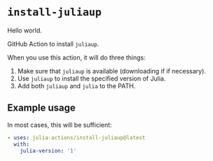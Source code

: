 # `install-juliaup`

Hello world.

GitHub Action to install `juliaup`.

When you use this action, it will do three things:

1. Make sure that `juliaup` is available (downloading if if necessary).
2. Use `juliaup` to install the specified version of Julia.
3. Add both `juliaup` and `julia` to the PATH.

## Example usage

In most cases, this will be sufficient:

```yaml
- uses: julia-actions/install-juliaup@latest
  with:
    julia-version: '1'
```
